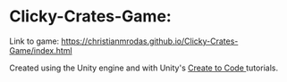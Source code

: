 # Clicky-Crates-Game: 
Link to game: https://christianmrodas.github.io/Clicky-Crates-Game/index.html

Created using the Unity engine and with Unity's <ins> Create to Code </ins> tutorials.


